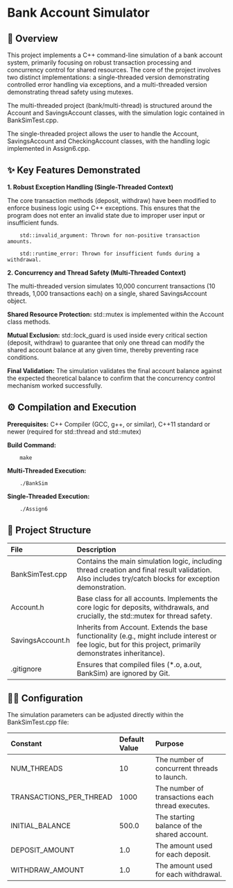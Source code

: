 # Bank Account Simulator

## 📝 Overview

This project implements a C++ command-line simulation of a bank account system, primarily focusing on robust transaction processing and concurrency control for shared resources. The core of the project involves two distinct 
implementations: a single-threaded version demonstrating controlled error handling via exceptions, and a multi-threaded version demonstrating thread safety using mutexes.

The multi-threaded project (bank/multi-thread) is structured around the Account and SavingsAccount classes, with the simulation logic contained in BankSimTest.cpp.

The single-threaded project allows the user to handle the Account, SavingsAccount and CheckingAccount classes, with the handling logic implemented in Assign6.cpp.

## ✨ Key Features Demonstrated
**1. Robust Exception Handling (Single-Threaded Context)**

The core transaction methods (deposit, withdraw) have been modified to enforce business logic using C++ exceptions. This ensures that the program does not enter an invalid state due to improper user input or insufficient funds.

		std::invalid_argument: Thrown for non-positive transaction amounts.

		std::runtime_error: Thrown for insufficient funds during a withdrawal.

**2. Concurrency and Thread Safety (Multi-Threaded Context)**

The multi-threaded version simulates 10,000 concurrent transactions (10 threads, 1,000 transactions each) on a single, shared SavingsAccount object.

**Shared Resource Protection:** std::mutex is implemented within the Account class methods.

**Mutual Exclusion:** std::lock_guard is used inside every critical section (deposit, withdraw) to guarantee that only one thread can modify the shared account balance at any given time, thereby preventing race conditions.

**Final Validation:** The simulation validates the final account balance against the expected theoretical balance to confirm that the concurrency control mechanism worked successfully.

## ⚙️ Compilation and Execution

**Prerequisites:** C++ Compiler (GCC, g++, or similar), C++11 standard or newer (required for std::thread and std::mutex)

**Build Command:**

		make

**Multi-Threaded Execution:**

		./BankSim

**Single-Threaded Execution:**

		./Assign6

## 📁 Project Structure

| File | Description |
| :--- | :---|
| BankSimTest.cpp | Contains the main simulation logic, including thread creation and final result validation. Also includes try/catch blocks for exception demonstration. |
| Account.h | Base class for all accounts. Implements the core logic for deposits, withdrawals, and crucially, the std::mutex for thread safety. |
| SavingsAccount.h | Inherits from Account. Extends the base functionality (e.g., might include interest or fee logic, but for this project, primarily demonstrates inheritance). |
| .gitignore | Ensures that compiled files (*.o, a.out, BankSim) are ignored by Git. |

## 👨‍💻 Configuration 
The simulation parameters can be adjusted directly within the BankSimTest.cpp file:

| Constant | Default Value | Purpose |
| :--- | :--- | :--- |
| NUM_THREADS | 10 | The number of concurrent threads to launch. |
| TRANSACTIONS_PER_THREAD | 1000 | The number of transactions each thread executes. |
| INITIAL_BALANCE | 500.0 | The starting balance of the shared account. |
| DEPOSIT_AMOUNT | 1.0 | The amount used for each deposit. |
| WITHDRAW_AMOUNT | 1.0 | The amount used for each withdrawal. |
